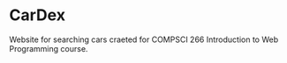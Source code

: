 # CarDex

Website for searching cars craeted for COMPSCI 266 Introduction to Web Programming course.
